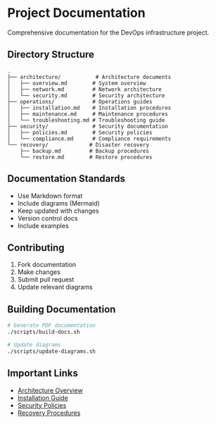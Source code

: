 # Project Documentation

Comprehensive documentation for the DevOps infrastructure project.

## Directory Structure
```plaintext
.
├── architecture/           # Architecture documents
│   ├── overview.md        # System overview
│   ├── network.md         # Network architecture
│   └── security.md        # Security architecture
├── operations/            # Operations guides
│   ├── installation.md    # Installation procedures
│   ├── maintenance.md     # Maintenance procedures
│   └── troubleshooting.md # Troubleshooting guide
├── security/              # Security documentation
│   ├── policies.md        # Security policies
│   └── compliance.md      # Compliance requirements
└── recovery/             # Disaster recovery
    ├── backup.md         # Backup procedures
    └── restore.md        # Restore procedures
```

## Documentation Standards
- Use Markdown format
- Include diagrams (Mermaid)
- Keep updated with changes
- Version control docs
- Include examples

## Contributing
1. Fork documentation
2. Make changes
3. Submit pull request
4. Update relevant diagrams

## Building Documentation
```bash
# Generate PDF documentation
./scripts/build-docs.sh

# Update diagrams
./scripts/update-diagrams.sh
```

## Important Links
- [Architecture Overview](architecture/overview.md)
- [Installation Guide](operations/installation.md)
- [Security Policies](security/policies.md)
- [Recovery Procedures](recovery/restore.md)
